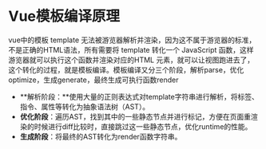 # Vue**模板编译原理**

vue中的模板 template 无法被游览器解析并渲染，因为这不属于游览器的标准，不是正确的HTML语法，所有需要将 template 转化一个 JavaScript 函数，这样游览器就可以执行这个函数并渲染对应的HTML 元素，就可以让视图跑进去了，这个转化的过程，就是模板编译。模板编译又分三个阶段，解析parse，优化optimize，生成generate，最终生成可执行函数render

- **解析阶段：**使用大量的正则表达式对template字符串进行解析，将标签、指令、属性等转化为抽象语法树（AST）。
- **优化阶段**：遍历AST，找到其中的一些静态节点并进行标记，方便在页面重渲染的时候进行diff比较时，直接跳过这一些静态节点，优化runtime的性能。
- **生成阶段**：将最终的AST转化为render函数字符串。

